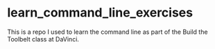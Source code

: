 # learn_command_line_exercises
This is a repo I used to learn the command
line as part of the Build the Toolbelt class
at DaVinci. 

